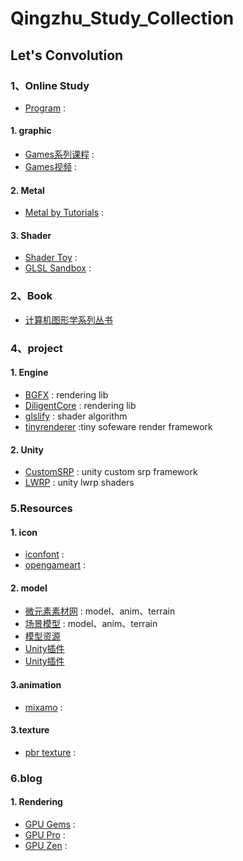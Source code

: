# Qingzhu_Study_Collection
## Let's Convolution

### 1、Online Study
- [Program](https://www.raywenderlich.com/) : 
#### 1. graphic
- [Games系列课程](https://sites.cs.ucsb.edu/~lingqi/teaching/games101.html) :  
- [Games视频](https://www.bilibili.com/video/BV1X7411F744/) :  

#### 2. Metal
- [Metal by Tutorials](https://www.raywenderlich.com/books/metal-by-tutorials) : 

#### 3. Shader
- [Shader Toy](https://www.shadertoy.com) : 
- [GLSL Sandbox](https://www.glslsandbox.com) : 

### 2、Book
- [计算机图形学系列丛书](https://www.github.com/zwluoqi/graphic_books)
### 4、project
#### 1. Engine
- [BGFX](https://github.com/bkaradzic/bgfx) : rendering lib
- [DiligentCore](https://github.com/DiligentGraphics/DiligentCore) :  rendering lib
- [glslify](https://github.com/glslify) : shader algorithm
- [tinyrenderer](https://github.com/ssloy/tinyrenderer) :tiny sofeware render framework

#### 2. Unity
- [CustomSRP](https://github.com/cinight/CustomSRP) : unity custom srp framework
- [LWRP](https://github.com/marcozakaria/URP-LWRP-Shaders) : unity lwrp shaders


### 5.Resources
#### 1. icon
- [iconfont](https://www.iconfont.cn/) : 
- [opengameart](https://opengameart.org/collections) : 



#### 2. model
- [微元素素材网](http://www.element3ds.com) : model、anim、terrain
- [场景模型](https://www.turbosquid.com) : model、anim、terrain
- [模型资源](https://www.deviantart.com/)
- [Unity插件](https://unityvegas.com/)
- [Unity插件](https://unityassets4free.com)


#### 3.animation
- [mixamo](https://www.mixamo.com/#/) : 
#### 3.texture
- [pbr texture](https://www.textures.com/browse) : 


### 6.blog

#### 1. Rendering
- [GPU Gems](https://github.com/QianMo/Game-Programmer-Study-Notes) : 
- [GPU Pro](https://zhuanlan.zhihu.com/p/74548892) : 
- [GPU Zen](https://zhuanlan.zhihu.com/p/352302525) : 
